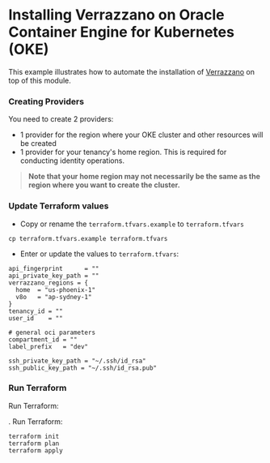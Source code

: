 # Installing Verrazzano on Oracle Container Engine for Kubernetes (OKE)

This example illustrates how to automate the installation of [Verrazzano](https://verrazzano.io) on top of this module.

### Creating Providers

You need to create 2 providers:
* 1 provider for the region where your OKE cluster and other resources will be created
* 1 provider for your tenancy's home region. This is required for conducting identity operations. 

> **Note that your home region may not necessarily be the same as the region where you want to create the cluster.**

### Update Terraform values

* Copy or rename the `terraform.tfvars.example` to `terraform.tfvars`

```
cp terraform.tfvars.example terraform.tfvars
```

* Enter or update the values to `terraform.tfvars`:

```
api_fingerprint      = ""
api_private_key_path = ""
verrazzano_regions = {
  home  = "us-phoenix-1"
  v8o   = "ap-sydney-1"
}
tenancy_id = ""
user_id    = ""

# general oci parameters
compartment_id = ""
label_prefix   = "dev"

ssh_private_key_path = "~/.ssh/id_rsa"
ssh_public_key_path = "~/.ssh/id_rsa.pub"
```

### Run Terraform

Run Terraform:

. Run Terraform:

```
terraform init
terraform plan
terraform apply
```